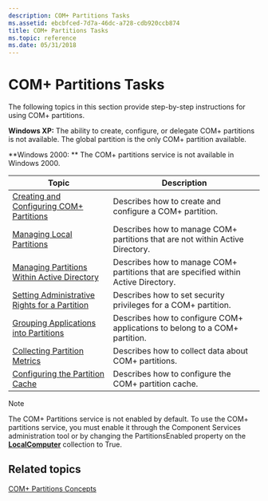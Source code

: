 ```yaml
---
description: COM+ Partitions Tasks
ms.assetid: ebcbfced-7d7a-46dc-a728-cdb920ccb874
title: COM+ Partitions Tasks
ms.topic: reference
ms.date: 05/31/2018
---
```


# COM+ Partitions Tasks

The following topics in this section provide step-by-step instructions for using COM+ partitions.

**Windows XP:** The ability to create, configure, or delegate COM+ partitions is not available. The global partition is the only COM+ partition available.

**Windows 2000:  ** The COM+ partitions service is not available in Windows 2000.



| Topic                                                                                                         | Description                                                                                    |
|---------------------------------------------------------------------------------------------------------------|------------------------------------------------------------------------------------------------|
| [Creating and Configuring COM+ Partitions](creating-and-configuring-com--partitions.md)<br/>           | Describes how to create and configure a COM+ partition.<br/>                             |
| [Managing Local Partitions](managing-local-partitions.md)<br/>                                         | Describes how to manage COM+ partitions that are not within Active Directory.<br/>       |
| [Managing Partitions Within Active Directory](managing-partitions-within-active-directory.md)<br/>     | Describes how to manage COM+ partitions that are specified within Active Directory.<br/> |
| [Setting Administrative Rights for a Partition](setting-administrative-rights-for-a-partition.md)<br/> | Describes how to set security privileges for a COM+ partition.<br/>                      |
| [Grouping Applications into Partitions](grouping-applications-into-partitions.md)<br/>                 | Describes how to configure COM+ applications to belong to a COM+ partition. <br/>        |
| [Collecting Partition Metrics](collecting-partition-metrics.md)<br/>                                   | Describes how to collect data about COM+ partitions.<br/>                                |
| [Configuring the Partition Cache](configuring-the-partition-cache.md)<br/>                             | Describes how to configure the COM+ partition cache.<br/>                                |



 

> [!Note]  
> The COM+ Partitions service is not enabled by default. To use the COM+ partitions service, you must enable it through the Component Services administration tool or by changing the PartitionsEnabled property on the [**LocalComputer**](localcomputer.md) collection to True.

 

## Related topics

<dl> <dt>

[COM+ Partitions Concepts](com--partitions-concepts.md)
</dt> </dl>

 

 




